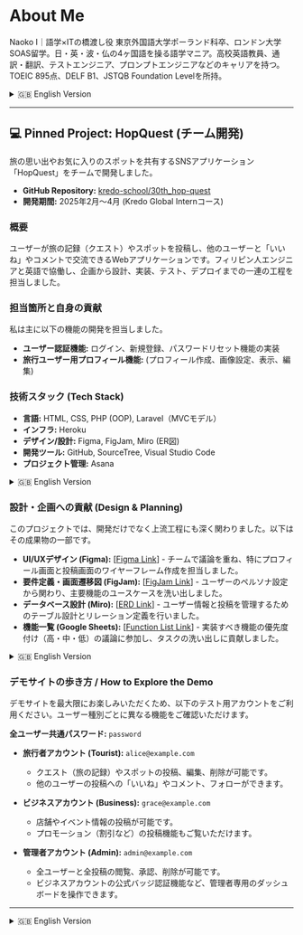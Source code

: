 # About Me
Naoko I｜語学×ITの橋渡し役
 東京外国語大学ポーランド科卒、ロンドン大学SOAS留学。日・英・波・仏の4ヶ国語を操る語学マニア。高校英語教員、通訳・翻訳、テストエンジニア、プロンプトエンジニアなどのキャリアを持つ。TOEIC 895点、DELF B1、JSTQB Foundation Levelを所持。

<details>
<summary>🇬🇧 English Version</summary>

# About Me
Naoko I | Bridging the gap between languages and IT
A graduate of Tokyo University of Foreign Studies (Polish Studies) and an exchange student at SOAS University of London. I am a language enthusiast fluent in four languages: Japanese, English, Polish, and French. My professional background includes roles as a high school English teacher, interpreter/translator, test engineer, and prompt engineer. I hold TOEIC 895, DELF B1, and JSTQB Foundation Level certifications.

</details>

---

## 💻 Pinned Project: HopQuest (チーム開発)

旅の思い出やお気に入りのスポットを共有するSNSアプリケーション「HopQuest」をチームで開発しました。
- **GitHub Repository:** [kredo-school/30th_hop-quest](https://github.com/kredo-school/30th_hop-quest)
- **開発期間:** 2025年2月〜4月 (Kredo Global Internコース)

### 概要
ユーザーが旅の記録（クエスト）やスポットを投稿し、他のユーザーと「いいね」やコメントで交流できるWebアプリケーションです。フィリピン人エンジニアと英語で協働し、企画から設計、実装、テスト、デプロイまでの一連の工程を担当しました。

### 担当箇所と自身の貢献
私は主に以下の機能の開発を担当しました。
- **ユーザー認証機能:** ログイン、新規登録、パスワードリセット機能の実装
- **旅行ユーザー用プロフィール機能:** (プロフィール作成、画像設定、表示、編集)

### 技術スタック (Tech Stack)
- **言語:** HTML, CSS, PHP (OOP), Laravel（MVCモデル）
- **インフラ:** Heroku
- **デザイン/設計:** Figma, FigJam, Miro (ER図)
- **開発ツール:** GitHub, SourceTree, Visual Studio Code
- **プロジェクト管理:** Asana

<details>
<summary>🇬🇧 English Version</summary>

## 💻 Pinned Project: HopQuest (Team Project)

I co-developed "HopQuest," a social media application for sharing travel memories and favorite spots.

- **Live Demo:** [https://hopquest30th-af035b680d5f.herokuapp.com/home](https://hopquest30th-af035b680d5f.herokuapp.com/home)
- **GitHub Repository:** [kredo-school/30th_hop-quest](https://github.com/kredo-school/30th_hop-quest)
- **Development Period:** Feb - Apr 2025 (Kredo Global Intern Course)

### Overview
This web application allows users to post their travel logs (Quests) and favorite locations (Spots), and interact with other users through likes and comments. I collaborated with Filipino engineers in English, participating in the entire development lifecycle from planning and design to implementation, testing, and deployment.

### My Role & Contributions
I was primarily responsible for developing the following features:
- **User Authentication:** Implemented login, user registration, and password reset functionalities.
- **Profile Feature for Tourists:** Handled the full CRUD (Create, Read, Update, Delete) functionality for user profiles.

  
### Tech Stack
- **Languages:** HTML, CSS, PHP (OOP), Laravel (MVC)
- **Infrastructure:** Heroku
- **Design/Planning:** Figma, FigJam, Miro (ERD)
- **Development Tools:** GitHub, SourceTree, Visual Studio Code
- **Project Management:** Asana

</details>

### 設計・企画への貢献 (Design & Planning)
このプロジェクトでは、開発だけでなく上流工程にも深く関わりました。以下はその成果物の一部です。

- **UI/UXデザイン (Figma):** [[Figma Link](https://www.figma.com/design/iI9CpITCkxdQ1mhstX9T6r/Hop-Quest?node-id=0-1&p=f&t=uHhk3C31MYPw29i7-0)] - チームで議論を重ね、特にプロフィール画面と投稿画面のワイヤーフレーム作成を担当しました。
- **要件定義・画面遷移図 (FigJam):** [[FigJam Link](https://www.figma.com/board/IoZBE25mxU9oExZQ4kdBCz/HopQuest--Figjam-?t=Ycm7hIrIM099On9u-0)] - ユーザーのペルソナ設定から関わり、主要機能のユースケースを洗い出しました。
- **データベース設計 (Miro):** [[ERD Link](https://miro.com/app/board/uXjVIekk1Fs=/)] - ユーザー情報と投稿を管理するためのテーブル設計とリレーション定義を行いました。
- **機能一覧 (Google Sheets):** [[Function List Link](https://docs.google.com/spreadsheets/d/1bUNQ4iTASRtS-117SRm98DEvHwaX3_SYSGMPHKIHnyM/edit?gid=1716781624#gid=1716781624)] - 実装すべき機能の優先度付け（高・中・低）の議論に参加し、タスクの洗い出しに貢献しました。

<details>
<summary>🇬🇧 English Version</summary>

### Contributions in Design & Planning
In this project, I was deeply involved not only in development but also in the upstream processes. Below are some of the key deliverables from that phase.

- **UI/UX Design (Figma):** [[Figma Link](https://www.figma.com/design/iI9CpITCkxdQ1mhstX9T6r/Hop-Quest?node-id=0-1&p=f&t=uHhk3C31MYPw29i7-0)] - Through team discussions, I was specifically in charge of creating wireframes for the user profile and post submission pages.
- **Requirement Definition & Screen Transitions (FigJam):** [[FigJam Link](https://www.figma.com/board/IoZBE25mxU9oExZQ4kdBCz/HopQuest--Figjam-?t=Ycm7hIrIM099On9u-0)] - I participated from the initial user persona setup and was involved in defining the use cases for major features.
- **Database Design (Miro):** [[ERD Link](https://miro.com/app/board/uXjVIekk1Fs=/)] - I designed the tables and defined the relationships for managing user data and posts.
- **Function List (Google Sheets):** [[Function List Link](https://docs.google.com/spreadsheets/d/1bUNQ4iTASRtS-117SRm98DEvHwaX3_SYSGMPHKIHnyM/edit?gid=1716781624#gid=1716781624)] - I contributed to discussions on prioritizing features (high, medium, low) and helped in outlining development tasks.

</details>


### デモサイトの歩き方 / How to Explore the Demo
デモサイトを最大限にお楽しみいただくため、以下のテスト用アカウントをご利用ください。ユーザー種別ごとに異なる機能をご確認いただけます。

**全ユーザー共通パスワード:** `password`

- **旅行者アカウント (Tourist):** `alice@example.com`
  - クエスト（旅の記録）やスポットの投稿、編集、削除が可能です。
  - 他のユーザーの投稿への「いいね」やコメント、フォローができます。

- **ビジネスアカウント (Business):** `grace@example.com`
  - 店舗やイベント情報の投稿が可能です。
  - プロモーション（割引など）の投稿機能もご覧いただけます。

- **管理者アカウント (Admin):** `admin@example.com`
  - 全ユーザーと全投稿の閲覧、承認、削除が可能です。
  - ビジネスアカウントの公式バッジ認証機能など、管理者専用のダッシュボードを操作できます。

---

<details>
<summary>🇬🇧 English Version</summary>

### How to Explore the Demo Site
To fully experience the features of the demo site, please use the following test accounts. Each user role has access to different functionalities.

**Common Password for all users:** `password`

- **Tourist Account:** `alice@example.com`
  - You can create, read, update, and delete "Quests" (travel logs) and "Spots."
  - You can also "like," comment on, and "follow" other users' posts.

- **Business Account:** `grace@example.com`
  - This account can post information about their own businesses and events.
  - You can also explore the feature for posting special promotions (e.g., discounts).

- **Admin Account:** `admin@example.com`
  - With this account, you can view, approve, and delete all users and posts on the platform.
  - You can navigate the admin-exclusive dashboard, which includes features like verifying business accounts with an official badge.

</details>

